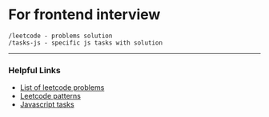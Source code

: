 # For frontend interview 

```
/leetcode - problems solution
/tasks-js - specific js tasks with solution
```

--- 
### Helpful Links
- [List of leetcode problems](https://seanprashad.com/leetcode-patterns/)
- [Leetcode patterns](https://vlad10.notion.site/vlad10/LeetCode-33fd0531f83446638b7481a98fcbe75f)
- [Javascript tasks](https://vladilen.notion.site/JavaScript-473541d86991472fb844c5fa35d5dbf4)
